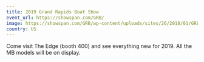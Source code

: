 ```yaml
---
title: 2019 Grand Rapids Boat Show  
event_url: https://showspan.com/GRB/
image: https://showspan.com/GRB/wp-content/uploads/sites/26/2018/01/GRB-Dateless.png
country: US
---
```

Come visit The Edge (booth 400) and see everything new for 2019.  All the MB models will be on display.
